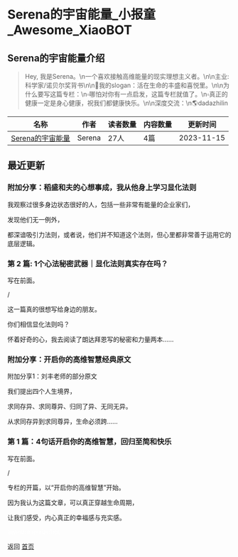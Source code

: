 # Serena的宇宙能量_小报童_Awesome_XiaoBOT

## Serena的宇宙能量介绍
> Hey, 我是Serena。\n一个喜欢接触高维能量的现实理想主义者。\n\n主业:  
科学家/诺贝尔奖背书\n\n💙我的slogan：活在生命的丰盛和喜悦里。\n\n为什么要写这篇专栏：\n▫️哪怕对你有一点启发，这篇专栏就值了。\n▫️真正的健康一定是身心健康，祝我们都健康快乐。\n\n深度交流：\n🌎dadazhilin  
  


|名称|作者|读者数量|内容数量|更新时间|
|---|---|---|---|---|
|[Serena的宇宙能量](https://xiaobot.net/p/dadazhilin?refer=9c3f1c95-a052-465a-9902-f6d75080262a)|Serena|27人|4篇|2023-11-15|

## 最近更新
### 附加分享：稻盛和夫的心想事成，我从他身上学习显化法则

我观察过很多身边状态很好的人，包括一些非常有能量的企业家们，

发现他们无一例外，

都深谙吸引力法则，或者说，他们并不知道这个法则，但心里都非常善于运用它的底层逻辑。

### 第 2 篇: 1个心法秘密武器｜显化法则真实存在吗？

写在前面。

/

这一篇真的很想写给身边的朋友。



你们相信显化法则吗？

怀着好奇的心，我去阅读了朗达拜恩写的秘密和力量两本......

### 附加分享：开启你的高维智慧经典原文

附加分享1：刘丰老师的部分原文

我们提出四个人生境界，

求同存异、求同尊异、归同了异、无同无异。

从求同存异到求同尊异，生命必须跨......

### 第 1 篇：4句话开启你的高维智慧，回归至简和快乐

写在前面。

/

专栏的开篇，以“开启你的高维智慧”开始。

因为我认为这篇文章，可以真正穿越生命周期，

让我们感受，内心真正的幸福感与充实感。


<a href="https://github.com/Reno9527/awesome-xiaobot" style="color: white; text-decoration: none;">awesome-xiaobot</a>

返回 [首页](../README.md)
